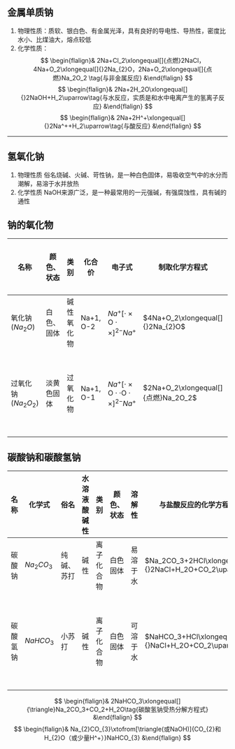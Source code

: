## 金属单质钠
1. 物理性质：质软、银白色、有金属光泽，具有良好的导电性、导热性，密度比水小、比煤油大，熔点较低
2. 化学性质：
$$ \begin{flalign}& 2Na+Cl_2\xlongequal[]{点燃}2NaCl，4Na+O_2\xlongequal[]{}2Na_{2}O，2Na+O_2\xlongequal[]{点燃}Na_2O_2 \tag{与非金属反应} &\end{flalign} $$
 $$ \begin{flalign}& 2Na+2H_2O\xlongequal[]{}2NaOH+H_2\uparrow\tag{与水反应，实质是和水中电离产生的氢离子反应} &\end{flalign} $$
 $$ \begin{flalign}& 2Na+2H^+\xlongequal[]{}2Na^++H_2\uparrow\tag{与酸反应} &\end{flalign} $$
 ---
## 氢氧化钠
1. 物理性质
俗名烧碱、火碱、苛性钠，是一种白色固体，易吸收空气中的水分而潮解，易溶于水并放热
2. 化学性质
NaOH来源广泛，是一种最常用的一元强碱，有强腐蚀性，具有碱的通性

## 钠的氧化物
| 名称                | 颜色、状态                                      | 类别                     | 化合价                 | 电子式                                                            | 制取化学方程式                      | 化学键类型       | 与水反应的化学方程式                            | 与$CO_2$反应的化学方程式                             | 与盐酸反应的化学方程式                               | 主要用途                 | 保存方式         |
| ------------------- | ----------------------------------------------- | ------------------------ | ---------------------- | ----------------------------------------------------------------- | ----------------------------------- | ---------------- | ----------------------------------------------- | ---------------------------------------------------- | ---------------------------------------------------- | ------------------------ | ---------------- |
| 氧化钠($Na_2O$)     | 白色、固体                                      | 碱性氧化物               | Na+1, O-2              | $Na^+[\cdot\times\text{O}\cdot\times]^{2-}Na^+$                   | $4Na+O_2\xlongequal[]{}2Na_{2}O$    | 只有离子键       | $Na_2O+H_2O\xlongequal[]{}2NaOH$                | $Na_2O+CO_2\xlongequal[]{}Na_2CO_3$                  | $Na_2O+2HCl\xlongequal[]{}2NaCl+H_2O$                | 制烧碱                   | 密封             |
| 过氧化钠($Na_2O_2$) | 淡黄色固体                                      | 过氧化物                 | Na+1, O-1              | $Na^+[\cdot\times\text{O}\cdot\cdot\text{O}\cdot\times]^{2-}Na^+$ | $2Na+O_2\xlongequal[]{点燃}Na_2O_2$ | 有离子键和共价键 | $2Na_2O_2+2H_2O\xlongequal[]{}4NaOH+O2\uparrow$ | $2Na_2O_2+2CO_2\xlongequal[]{}2Na_2CO_3+O_2\uparrow$ | $2Na_2O_2+4HCl\xlongequal[]{}4NaCl+2H_2O+O2\uparrow$ | 做漂白剂、消毒剂、供氧剂 | 密封、远离易燃物 |


## 碳酸钠和碳酸氢钠
| 名称     | 化学式     | 俗名       | 水溶液酸碱性 | 类别       | 颜色、状态 | 溶解性   | 与盐酸反应的化学方程式                                | 热稳定性   | 用途                               |
| -------- | ---------- | ---------- | ------------ | ---------- | ---------- | -------- | ----------------------------------------------------- | ---------- | ---------------------------------- |
| 碳酸钠   | $Na_2CO_3$ | 纯碱、苏打 | 碱性         | 离子化合物 | 白色固体   | 易溶于水 | $Na_2CO_3+2HCl\xlongequal[]{}2NaCl+H_2O+CO_2\uparrow$ | 受热难分解 | 化工原料、洗涤剂                   |
| 碳酸氢钠 | $NaHCO_3$  | 小苏打     | 碱性         | 离子化合物 | 白色固体   | 可溶于水 | $NaHCO_3+HCl\xlongequal[]{}NaCl+H_2O+CO_2\uparrow$    | 受热易分解 | 食品发酵、泡沫灭火剂、治疗胃酸过多 |

$$ \begin{flalign}& 2NaHCO_3\xlongequal[]{\triangle}Na_2CO_3+CO_2+H_2O\tag{碳酸氢钠受热分解方程式} &\end{flalign} $$
$$ \begin{flalign}& Na_{2}CO_{3}\xtofrom[\triangle(或NaOH)]{CO_{2}和H_{2}O（或少量H^+）}NaHCO_{3} &\end{flalign} $$